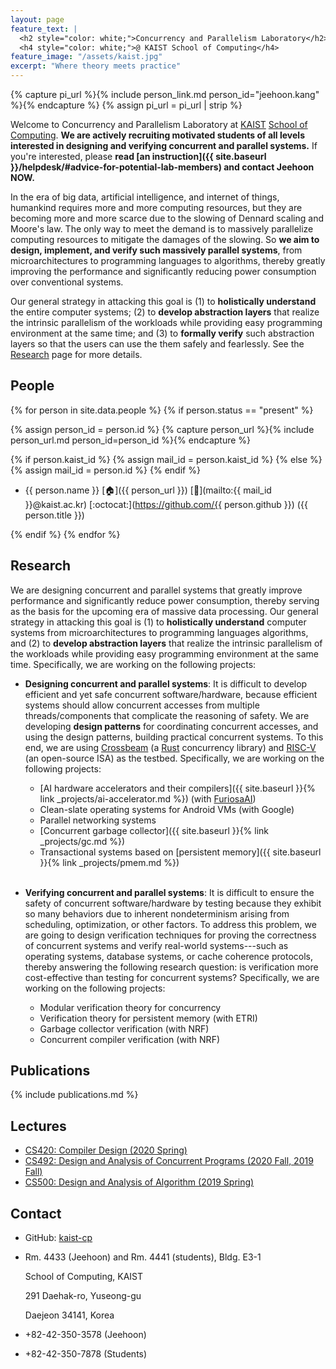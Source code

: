 ```yaml
---
layout: page
feature_text: |
  <h2 style="color: white;">Concurrency and Parallelism Laboratory</h2>
  <h4 style="color: white;">@ KAIST School of Computing</h4>
feature_image: "/assets/kaist.jpg"
excerpt: "Where theory meets practice"
---
```


{% capture pi_url %}{% include person_link.md person_id="jeehoon.kang" %}{% endcapture %}
{% assign pi_url = pi_url | strip %}

Welcome to Concurrency and Parallelism Laboratory at [KAIST](https://www.kaist.ac.kr) [School of
Computing](https://cs.kaist.ac.kr). **We are actively recruiting motivated students of all levels
interested in designing and verifying concurrent and parallel systems.** If you're interested,
please **read [an instruction]({{ site.baseurl }}/helpdesk/#advice-for-potential-lab-members) and
contact Jeehoon NOW.**

In the era of big data, artificial intelligence, and internet of things, humankind requires more and
more computing resources, but they are becoming more and more scarce due to the slowing of Dennard
scaling and Moore's law. The only way to meet the demand is to massively parallelize computing
resources to mitigate the damages of the slowing. So **we aim to design, implement, and verify such
massively parallel systems**, from microarchitectures to programming languages to algorithms,
thereby greatly improving the performance and significantly reducing power consumption over
conventional systems.

Our general strategy in attacking this goal is (1) to **holistically understand** the entire
computer systems; (2) to **develop abstraction layers** that realize the intrinsic parallelism of
the workloads while providing easy programming environment at the same time; and (3) to **formally
verify** such abstraction layers so that the users can use the them safely and fearlessly. See the
[Research](#research) page for more details.



<!-- ## News -->

<!-- <div id="news" style="width: 50%; height:auto;"> -->
<!--     <a class="twitter-timeline" href="https://twitter.com/kaist_cp?ref_src=twsrc%5Etfw">Tweets by kaist_cp</a> <script async src="https://platform.twitter.com/widgets.js" charset="utf-8"></script>  -->
<!-- </div> -->



## People
<div id="people"></div>

{% for person in site.data.people %}
{% if person.status == "present" %}

{% assign person_id = person.id %}
{% capture person_url %}{% include person_url.md person_id=person_id %}{% endcapture %}

{% if person.kaist_id %}
{% assign mail_id = person.kaist_id %}
{% else %}
{% assign mail_id = person.id %}
{% endif %}

- {{ person.name }}
  [:house:]({{ person_url }})
  [:e-mail:](mailto:{{ mail_id }}@kaist.ac.kr)
  [:octocat:](https://github.com/{{ person.github }})
  ({{ person.title }})

{% endif %}
{% endfor %}

<!-- TODO: alumni? -->


## Research
<div id="research"></div>

We are designing concurrent and parallel systems that greatly improve performance and significantly
reduce power consumption, thereby serving as the basis for the upcoming era of massive data
processing. Our general strategy in attacking this goal is (1) to **holistically understand**
computer systems from microarchitectures to programming languages algorithms, and (2) to **develop
abstraction layers** that realize the intrinsic parallelism of the workloads while providing easy
programming environment at the same time. Specifically, we are working on the following projects:

- **Designing concurrent and parallel systems**: It is difficult to develop efficient and yet safe
  concurrent software/hardware, because efficient systems should allow concurrent accesses from
  multiple threads/components that complicate the reasoning of safety. We are developing **design
  patterns** for coordinating concurrent accesses, and using the design patterns, building practical
  concurrent systems. To this end, we are using
  [Crossbeam](https://github.com/crossbeam-rs/crossbeam) (a [Rust](https://www.rust-lang.org)
  concurrency library) and [RISC-V](https://riscv.org/) (an open-source ISA) as the
  testbed. Specifically, we are working on the following projects:

  + [AI hardware accelerators and their compilers]({{ site.baseurl }}{% link _projects/ai-accelerator.md %}) (with [FuriosaAI](https://www.furiosa.ai/))
  + Clean-slate operating systems for Android VMs (with Google)
  + Parallel networking systems
  + [Concurrent garbage collector]({{ site.baseurl }}{% link _projects/gc.md %})
  + Transactional systems based on [persistent memory]({{ site.baseurl }}{% link _projects/pmem.md %})

  <br />

- **Verifying concurrent and parallel systems**: It is difficult to ensure the safety of concurrent
  software/hardware by testing because they exhibit so many behaviors due to inherent nondeterminism
  arising from scheduling, optimization, or other factors. To address this problem, we are going to
  design verification techniques for proving the correctness of concurrent systems and verify
  real-world systems---such as operating systems, database systems, or cache coherence protocols,
  thereby answering the following research question: is verification more cost-effective than
  testing for concurrent systems?  Specifically, we are working on the following projects:

  + Modular verification theory for concurrency
  + Verification theory for persistent memory (with ETRI)
  + Garbage collector verification (with NRF)
  + Concurrent compiler verification (with NRF)



## Publications
<div id="publications"></div>

{% include publications.md %}
<!-- See the [publications]({{ site.baseurl }}{% link publications.md %}) page. -->



## Lectures
<div id="lectures"></div>

- [CS420: Compiler Design (2020 Spring)](https://github.com/kaist-cp/cs420)
- [CS492: Design and Analysis of Concurrent Programs (2020 Fall, 2019 Fall)](https://github.com/kaist-cp/cs492-concur)
- [CS500: Design and Analysis of Algorithm (2019 Spring)](https://github.com/kaist-cp/cs500-2019s)



## Contact
<div id="contact"></div>

- GitHub: [kaist-cp](https://github.com/kaist-cp)

- Rm. 4433 (Jeehoon) and Rm. 4441 (students), Bldg. E3-1

  School of Computing, KAIST

  291 Daehak-ro, Yuseong-gu

  Daejeon 34141, Korea

- +82-42-350-3578 (Jeehoon)
- +82-42-350-7878 (Students)
